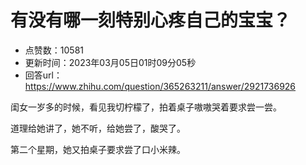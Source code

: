 # 有没有哪一刻特别心疼自己的宝宝？
- 点赞数：10581
- 更新时间：2023年03月05日01时09分05秒
- 回答url：https://www.zhihu.com/question/365263211/answer/2921736926
<body>
 <p data-pid="qPo4IBSv">闺女一岁多的时候，看见我切柠檬了，拍着桌子嗷嗷哭着要求尝一尝。</p>
 <p data-pid="9mpvT87P">道理给她讲了，她不听，给她尝了，酸哭了。</p>
 <p data-pid="NaWDUMmW">第二个星期，她又拍桌子要求尝了口小米辣。</p>
</body>